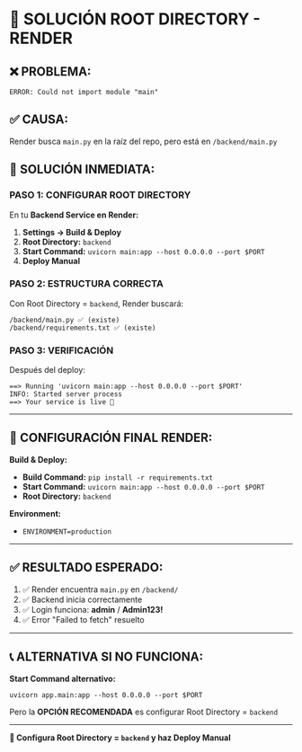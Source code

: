 # 🔧 SOLUCIÓN ROOT DIRECTORY - RENDER

## ❌ **PROBLEMA:**
```
ERROR: Could not import module "main"
```

## ✅ **CAUSA:**
Render busca `main.py` en la raíz del repo, pero está en `/backend/main.py`

## 🚀 **SOLUCIÓN INMEDIATA:**

### **PASO 1: CONFIGURAR ROOT DIRECTORY**

En tu **Backend Service en Render:**

1. **Settings → Build & Deploy**
2. **Root Directory:** `backend`
3. **Start Command:** `uvicorn main:app --host 0.0.0.0 --port $PORT`
4. **Deploy Manual**

### **PASO 2: ESTRUCTURA CORRECTA**

Con Root Directory = `backend`, Render buscará:
```
/backend/main.py ✅ (existe)
/backend/requirements.txt ✅ (existe)
```

### **PASO 3: VERIFICACIÓN**

Después del deploy:
```
==> Running 'uvicorn main:app --host 0.0.0.0 --port $PORT'
INFO: Started server process
==> Your service is live 🎉
```

---

## 🎯 **CONFIGURACIÓN FINAL RENDER:**

**Build & Deploy:**
- **Build Command:** `pip install -r requirements.txt`
- **Start Command:** `uvicorn main:app --host 0.0.0.0 --port $PORT`
- **Root Directory:** `backend`

**Environment:**
- `ENVIRONMENT=production`

---

## ✅ **RESULTADO ESPERADO:**

1. ✅ Render encuentra `main.py` en `/backend/`
2. ✅ Backend inicia correctamente  
3. ✅ Login funciona: **admin** / **Admin123!**
4. ✅ Error "Failed to fetch" resuelto

---

## 📞 **ALTERNATIVA SI NO FUNCIONA:**

**Start Command alternativo:**
```
uvicorn app.main:app --host 0.0.0.0 --port $PORT
```

Pero la **OPCIÓN RECOMENDADA** es configurar Root Directory = `backend`

---

**🎯 Configura Root Directory = `backend` y haz Deploy Manual**